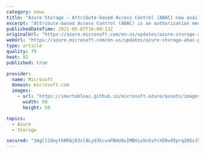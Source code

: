 ```yaml
---
category: news
title: "Azure Storage — Attribute-based Access Control (ABAC) now available for preview "
excerpt: "Attribute-based Access Control (ABAC) is an authorization mechanism that defines access levels based on attributes associated with security principals, resources, requests or the environment. You can now use ABAC in Azure Storage for Blobs and ADLS Gen2 by defining conditions on role-assignments based"
publishedDateTime: 2021-05-07T16:00:13Z
originalUrl: "https://azure.microsoft.com/en-us/updates/azure-storage-abac-preview/"
webUrl: "https://azure.microsoft.com/en-us/updates/azure-storage-abac-preview/"
type: article
quality: 79
heat: 82
published: true

provider:
  name: Microsoft
  domain: microsoft.com
  images:
    - url: "https://smartableai.github.io/microsoft-azure/assets/images/organizations/microsoft.com-50x50.jpg"
      width: 50
      height: 50

topics:
  - Azure
  - Storage

secured: "1Agll2dwytkNRAjD3xl8Lyd3kcvaPBmUOxIMBVLoVnSvYcXENv45prq20GsJ9avZNKWxuD6udUcKcbKuUX0jQTQyvAI5Ar1FSTobnkXSLdVFg/Fhmg7NhYKW9Ipu650ToBRXXYfu9jYpD6xOXzq6aZMaNpafKYfconohLe4HfSu806GWpIj1ToUzBGJIXYj8Gr3ZJY3cjtl0Qh/PFxai4UI544izatI6EdyIiUEUI/FraJnYFP7KppmeujC+5ygBIvme0maKWFCeuBhYep8Jt3UpDzwLze71oM0Qz7j60ktQAv8J98EeEREM+1UbiVX40ZmL5/dCbvSsaeA8Je1UDhHZURVfwIYGCYsb1vpQEmQ=;yfI8o8fY96EM/DCL3fKm+w=="
---
```


